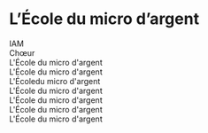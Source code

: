 #  L’École du micro d’argent 
IAM \
Chœur \
L'École du micro d'argent \
L'École du micro d'argent \
L'Écoledu micro d'argent \
L'École du micro d'argent \
L'École du micro d'argent \
L'École du micro d'argent \
L'École du micro d'argent 



